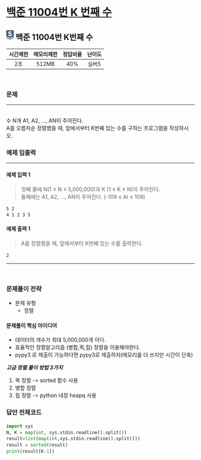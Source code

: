
# [백준 11004번 K 번째 수](https://www.acmicpc.net/problem/11004)

## <img src="https://raw.githubusercontent.com/gudals-kim/Studyroom/0c61bf1ad9b6434ff624dbab4012654df8c92b01/codingtest/img/rank/silver_5.svg" width="20">  백준 11004번 K번째 수


| 시간제한 | 메모리제한 | 정답비율 | 난이도 | 
|:----:|:-----:|:----:|:---:|
|  2초  | 512MB | 40%  | 실버5 |

<br>

### 문제

---

<br> 수 N개 A1, A2, ..., AN이 주어진다.
<br> A를 오름차순 정렬했을 때, 앞에서부터 K번째 있는 수를 구하는 프로그램을 작성하시오.


### 예제 입출력

---

#### 예제 입력 1
> 첫째 줄에 N(1 ≤ N ≤ 5,000,000)과 K (1 ≤ K ≤ N)이 주어진다.<br>
> 둘째에는 A1, A2, ..., AN이 주어진다. (-109 ≤ Ai ≤ 109)

```
5 2
4 1 2 3 5
```
#### 예제 출력 1
> A를 정렬했을 때, 앞에서부터 K번째 있는 수를 출력한다.
```
2
```
---

<br>

### 문제풀이 전략
- 문제 유형
  - 정렬


#### 문제풀이 핵심 아이디어
- 데이터의 개수가 최대 5,000,000개 이다.
- 효율적인 정렬알고리즘 (병합,퀵,힙) 정렬을 이용해야한다.
- pypy3 로 제출이 가능하다면 pypy3로 제출하자(메모리를 더 쓰지만 시간이 단축)

***고급 정렬 풀이 방법 3가지*** 
1. 퀵 정렬 -> sorted 함수 사용
2. 병합 정렬
3. 힙 정렬 -> python 내장 heapq 사용


### 답안 전체코드

```py
import sys
N, K = map(int, sys.stdin.readline().split())
result=list(map(int,sys.stdin.readline().split()))
result = sorted(result)
print(result[K-1])
```
